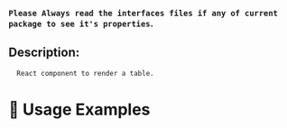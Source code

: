 ### `Please Always read the interfaces files if any of current package to see it's properties`.

## Description:

```sh
  React component to render a table.
```

# 🔨 Usage Examples

```typescript
```
